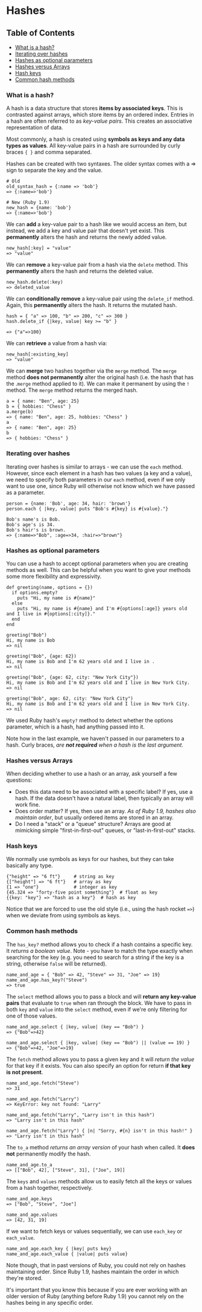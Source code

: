# Hashes

## Table of Contents
- [What is a hash?](#what-is-a-hash)
- [Iterating over hashes](#iterating-over-hashes)
- [Hashes as optional parameters](#hashes-as-optional-parameters)
- [Hashes versus Arrays](#hashes-versus-arrays)
- [Hash keys](#hash-keys)
- [Common hash methods](#common-hash-methods)

### What is a hash?
A hash is a data structure that stores __items by associated keys__. This is contrasted against arrays, which store items by an ordered index. Entries in a hash are often referred to as *key-value pairs*. This creates an associative representation of data.

Most commonly, a hash is created using __symbols as keys and any data types as values__. All key-value pairs in a hash are surrounded by curly braces `{ }` and comma separated.

Hashes can be created with two syntaxes. The older syntax comes with a => sign to separate the key and the value.
```
# Old
old_syntax_hash = {:name => 'bob'}
=> {:name=>'bob'}

# New (Ruby 1.9)
new_hash = {name: 'bob'}
=> {:name=>'bob'}
```
We can __add__ a key-value pair to a hash like we would access an item, but instead, we add a key and value pair that doesn't yet exist. This __permanently__ alters the hash and returns the newly added value. 
```
new_hash[:key] = "value"
=> "value"
```
We can __remove__ a key-value pair from a hash via the `delete` method. This __permanently__ alters the hash and returns the deleted value. 
```
new_hash.delete(:key)
=> deleted_value
```
We can __conditionally remove__ a key-value pair using the `delete_if` method. Again, this __permanently__ alters the hash. It returns the mutated hash.
```
hash = { "a" => 100, "b" => 200, "c" => 300 }
hash.delete_if {|key, value| key >= "b" }   

=> {"a"=>100}
```
We can __retrieve__ a value from a hash via: 
```
new_hash[:existing_key]
=> "value"
```
We can __merge__ two hashes together via the `merge` method. The `merge` method __does not permanently__ alter the original hash (i.e. the hash that has the .`merge` method applied to it). We can make it permanent by using the `!` method. The `merge` method returns the merged hash. 
```
a = { name: "Ben", age: 25}
b = { hobbies: "Chess" }
a.merge(b)
=> { name: "Ben", age: 25, hobbies: "Chess" }
a
=> { name: "Ben", age: 25}
b
=> { hobbies: "Chess" }
```
### Iterating over hashes
Iterating over hashes is similar to arrays - we can use the `each` method. However, since each element in a hash has two values (a key and a value), we need to specify both parameters in our `each` method, even if we only want to use one, since Ruby will otherwise not know which we have passed as a parameter.
```
person = {name: 'Bob', age: 34, hair: 'brown'}
person.each { |key, value| puts "Bob's #{key} is #{value}."}

Bob's name's is Bob.
Bob's age's is 34.
Bob's hair's is brown.
=> {:name=>"Bob", :age=>34, :hair=>"brown"}
```
### Hashes as optional parameters
You can use a hash to accept optional parameters when you are creating methods as well. This can be helpful when you want to give your methods some more flexibility and expressivity.
```
def greeting(name, options = {})
  if options.empty?
    puts "Hi, my name is #{name}"
  else
    puts "Hi, my name is #{name} and I'm #{options[:age]} years old and I live in #{options[:city]}."
  end
end

greeting("Bob")
Hi, my name is Bob
=> nil

greeting("Bob", {age: 62})
Hi, my name is Bob and I'm 62 years old and I live in .
=> nil

greeting("Bob", {age: 62, city: "New York City"})
Hi, my name is Bob and I'm 62 years old and I live in New York City.
=> nil

greeting("Bob", age: 62, city: "New York City")
Hi, my name is Bob and I'm 62 years old and I live in New York City.
=> nil
```
We used Ruby hash's `empty?` method to detect whether the options parameter, which is a hash, had anything passed into it.

Note how in the last example, we haven't passed in our parameters to a hash. Curly braces, *are __not required__ when a hash is the last argument*.

### Hashes versus Arrays
When deciding whether to use a hash or an array, ask yourself a few questions:
- Does this data need to be associated with a specific label? If yes, use a hash. If the data doesn't have a natural label, then typically an array will work fine.
- Does order matter? If yes, then use an array. *As of Ruby 1.9, hashes also maintain order*, but usually ordered items are stored in an array.
- Do I need a "stack" or a "queue" structure? Arrays are good at mimicking simple "first-in-first-out" queues, or "last-in-first-out" stacks.

### Hash keys
We normally use symbols as keys for our hashes, but they can take basically any type.
```
{"height" => "6 ft"}     # string as key
{["height"] => "6 ft"}   # array as key
{1 => "one"}             # integer as key
{45.324 => "forty-five point something"}  # float as key
{{key: "key"} => "hash as a key"}  # hash as key
```
Notice that we are forced to use the old style (i.e., using the hash rocket `=>`) when we deviate from using symbols as keys.

### Common hash methods
The `has_key?` method allows you to check if a hash contains a specific key. It *returns a boolean value*. Note - you have to match the type exactly when searching for the key (e.g. you need to search for a string if the key is a string, otherwise `false` will be returned).
```
name_and_age = { "Bob" => 42, "Steve" => 31, "Joe" => 19}
name_and_age.has_key?("Steve")
=> true
```
The `select` method allows you to pass a block and will __return any key-value pairs__ that evaluate to `true` when ran through the block. We have to pass in both `key` and `value` into the `select` method, even if we're only filtering for one of those values. 
```
name_and_age.select { |key, value| (key == "Bob") }
=> {"Bob"=>42}

name_and_age.select { |key, value| (key == "Bob") || (value == 19) }
=> {"Bob"=>42, "Joe"=>19}
```
The `fetch` method allows you to pass a given key and it will *return the value* for that key if it exists. You can also specify an option for return __if that key is not present__. 
```
name_and_age.fetch("Steve")
=> 31

name_and_age.fetch("Larry")
=> KeyError: key not found: "Larry"

name_and_age.fetch("Larry", "Larry isn't in this hash")
=> "Larry isn't in this hash"

name_and_age.fetch("Larry") { |n| "Sorry, #{n} isn't in this hash!" }
=> "Larry isn't in this hash"
```
The `to_a` method *returns an array version* of your hash when called. It __does not__ permanently modify the hash. 
```
name_and_age.to_a
=> [["Bob", 42], ["Steve", 31], ["Joe", 19]]
```
The `keys` and `values` methods allow us to easily fetch all the keys or values from a hash together, respectively. 
```
name_and_age.keys
=> ["Bob", "Steve", "Joe"]

name_and_age.values
=> [42, 31, 19]
```
If we want to fetch keys or values sequentially, we can use `each_key` or `each_value`.
```
name_and_age.each_key { |key| puts key}
name_and_age.each_value { |value| puts value}
```
Note though, that in past versions of Ruby, you could not rely on hashes maintaining order. Since Ruby 1.9, hashes maintain the order in which they're stored. 

It's important that you know this because if you are ever working with an older version of Ruby (anything before Ruby 1.9) you cannot rely on the hashes being in any specific order.